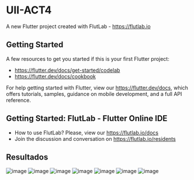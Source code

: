 # UII-ACT4

A new Flutter project created with FlutLab - https://flutlab.io

## Getting Started

A few resources to get you started if this is your first Flutter project:

- https://flutter.dev/docs/get-started/codelab
- https://flutter.dev/docs/cookbook

For help getting started with Flutter, view our
https://flutter.dev/docs, which offers tutorials,
samples, guidance on mobile development, and a full API reference.

## Getting Started: FlutLab - Flutter Online IDE

- How to use FlutLab? Please, view our https://flutlab.io/docs
- Join the discussion and conversation on https://flutlab.io/residents

## Resultados
![image](https://github.com/GMNunez20/Ull-act4/assets/143547967/6c84c37c-11d2-4e14-91bc-0c9dd8d98562)
![image](https://github.com/GMNunez20/Ull-act4/assets/143547967/e5bae830-7941-49bd-ba61-9ba2ffb7c22b)
![image](https://github.com/GMNunez20/Ull-act4/assets/143547967/c0961abd-7d23-4660-9d7c-2418b8f38830)
![image](https://github.com/GMNunez20/Ull-act4/assets/143547967/ca42f416-7772-461c-a04c-157a476db91c)
![image](https://github.com/GMNunez20/Ull-act4/assets/143547967/74c31c40-8ebd-4a44-bd1e-bc7b1d0cc89e)
![image](https://github.com/GMNunez20/Ull-act4/assets/143547967/59476e7b-ed08-4d0e-9bd9-a7660f0576d7)
![image](https://github.com/GMNunez20/Ull-act4/assets/143547967/14d2c82e-fd15-4bed-a451-2109cb35d304)


